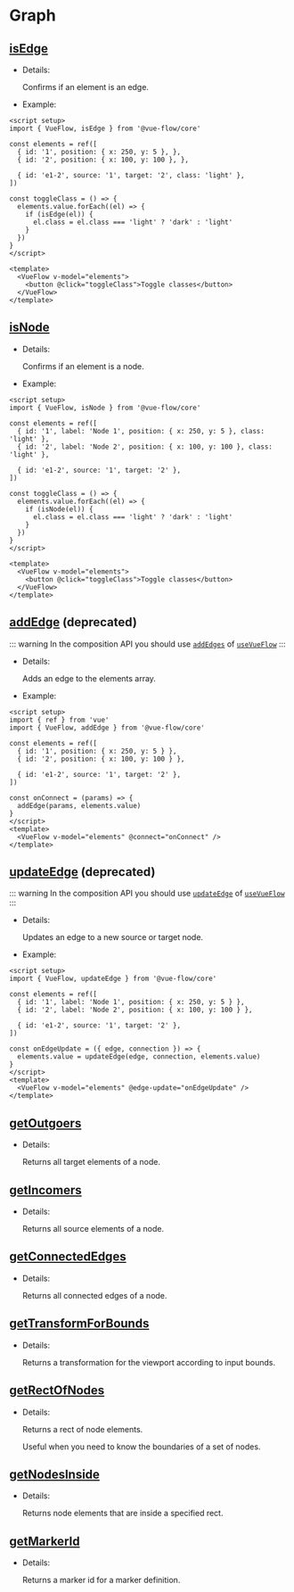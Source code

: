 # Graph

## [isEdge](/typedocs/functions/isEdge)

- Details:

  Confirms if an element is an edge.

- Example:

```vue{13}
<script setup>
import { VueFlow, isEdge } from '@vue-flow/core'

const elements = ref([
  { id: '1', position: { x: 250, y: 5 }, },
  { id: '2', position: { x: 100, y: 100 }, },

  { id: 'e1-2', source: '1', target: '2', class: 'light' },
])

const toggleClass = () => {
  elements.value.forEach((el) => {
    if (isEdge(el)) {
      el.class = el.class === 'light' ? 'dark' : 'light'
    }
  })
}
</script>

<template>
  <VueFlow v-model="elements">
    <button @click="toggleClass">Toggle classes</button>
  </VueFlow>
</template>
```

## [isNode](/typedocs/functions/isNode)

- Details:

  Confirms if an element is a node.

- Example:

```vue{13}
<script setup>
import { VueFlow, isNode } from '@vue-flow/core'

const elements = ref([
  { id: '1', label: 'Node 1', position: { x: 250, y: 5 }, class: 'light' },
  { id: '2', label: 'Node 2', position: { x: 100, y: 100 }, class: 'light' },

  { id: 'e1-2', source: '1', target: '2' },
])

const toggleClass = () => {
  elements.value.forEach((el) => {
    if (isNode(el)) {
      el.class = el.class === 'light' ? 'dark' : 'light'
    }
  })
}
</script>

<template>
  <VueFlow v-model="elements">
    <button @click="toggleClass">Toggle classes</button>
  </VueFlow>
</template>
```

## [addEdge](/typedocs/functions/isEdge) (deprecated)

::: warning
In the composition API you should use [`addEdges`](/typedocs/types/AddEdges) of [`useVueFlow`](/guide/composables#usevueflow/)
:::

- Details:

  Adds an edge to the elements array.

- Example:

```vue{12}
<script setup>
import { ref } from 'vue'
import { VueFlow, addEdge } from '@vue-flow/core'

const elements = ref([
  { id: '1', position: { x: 250, y: 5 } },
  { id: '2', position: { x: 100, y: 100 } },

  { id: 'e1-2', source: '1', target: '2' },
])

const onConnect = (params) => {
  addEdge(params, elements.value)
}
</script>
<template>
  <VueFlow v-model="elements" @connect="onConnect" />
</template>
```

## [updateEdge](/typedocs/functions/updateEdge-1) (deprecated)

::: warning
In the composition API you should use [`updateEdge`](/typedocs/types/UpdateEdge) of [`useVueFlow`](/guide/composables#usevueflow/)
:::

- Details:

  Updates an edge to a new source or target node.

- Example:

```vue{12}
<script setup>
import { VueFlow, updateEdge } from '@vue-flow/core'

const elements = ref([
  { id: '1', label: 'Node 1', position: { x: 250, y: 5 } },
  { id: '2', label: 'Node 2', position: { x: 100, y: 100 } },

  { id: 'e1-2', source: '1', target: '2' },
])

const onEdgeUpdate = ({ edge, connection }) => {
  elements.value = updateEdge(edge, connection, elements.value)
}
</script>
<template>
  <VueFlow v-model="elements" @edge-update="onEdgeUpdate" />
</template>
```

## [getOutgoers](/typedocs/functions/getOutgoers)

- Details:

  Returns all target elements of a node.

## [getIncomers](/typedocs/functions/getIncomers)

- Details:

  Returns all source elements of a node.

## [getConnectedEdges](/typedocs/functions/getConnectedEdges)

- Details:

  Returns all connected edges of a node.

## [getTransformForBounds](/typedocs/functions/getTransformForBounds)

- Details:

  Returns a transformation for the viewport according to input bounds.

## [getRectOfNodes](/typedocs/functions/getRectOfNodes)

- Details:

  Returns a rect of node elements.

  Useful when you need to know the boundaries of a set of nodes.

## [getNodesInside](/typedocs/functions/getNodesInside)

- Details:

  Returns node elements that are inside a specified rect.

## [getMarkerId](/typedocs/functions/getMarkerId)

- Details:

  Returns a marker id for a marker definition.
